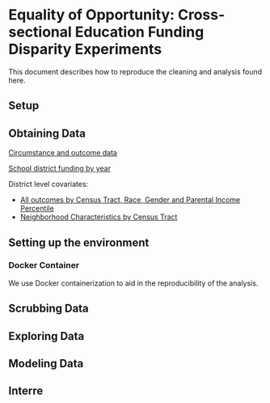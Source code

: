 # Equality of Opportunity: Cross-sectional Education Funding Disparity Experiments

This document describes how to reproduce the cleaning and analysis found here.

## Setup

## Obtaining Data

[Circumstance and outcome data](https://opportunityinsights.org/paper/the-opportunity-atlas/)

[School district funding by year](https://www.census.gov/programs-surveys/gov-finances/data/historical-data.html)

District level covariates:

* [All outcomes by Census Tract, Race, Gender and Parental Income Percentile](https://opportunityinsights.org/data/)
* [Neighborhood Characteristics by Census Tract](https://opportunityinsights.org/data/) 

## Setting up the environment

### Docker Container

We use Docker containerization to aid in the reproducibility of the analysis.

## Scrubbing Data

## Exploring Data

## Modeling Data

## Interre
